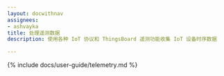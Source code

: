 ```yaml
---
layout: docwithnav
assignees:
- ashvayka
title: 处理遥测数据
description: 使用各种 IoT 协议和 ThingsBoard 遥测功能收集 IoT 设备时序数据

---
```


{% include docs/user-guide/telemetry.md %}